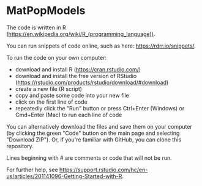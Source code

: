 # MatPopModels
 
The code is written in R (https://en.wikipedia.org/wiki/R_(programming_language)).

You can run snippets of code online, such as here: https://rdrr.io/snippets/.
 
To run the code on your own computer:
* download and install R (https://cran.rstudio.com/)
* download and install the free version of RStudio (https://rstudio.com/products/rstudio/download/#download)
* create a new file (R script)
* copy and paste some code into your new file
* click on the first line of code
* repeatedly click the "Run" button or press Ctrl+Enter (Windows) or Cmd+Enter (Mac) to run each line of code

You can alternatively download the files and save them on your computer (by clicking the green "Code" button on the main page and selecting "Download ZIP"). Or, if you're familiar with GitHub, you can clone this repository.

Lines beginning with # are comments or code that will not be run.

For further help, see https://support.rstudio.com/hc/en-us/articles/201141096-Getting-Started-with-R.
